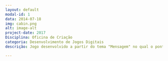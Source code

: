 ```yaml
---
layout: default
modal-id: 1
data: 2014-07-18
img: cabin.png
alt: image-alt
project-date: 2017
Disciplina: Oficina de Criação
categoria: Desenvolvimento de Jogos Digitais
descrição: Jogo desenvolvido a partir do tema "Mensagem" no qual o ponto de partida para a criação do jogo são os memes que tem sido muito difundido no seculo XXI. link do jogo: [Desafio dos Memes](https://alex-alves.github.io/AOD/).

---
```

